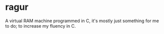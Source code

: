 ragur
=====

A virtual RAM machine programmed in C,
it's mostly just something for me to do;
to increase my fluency in C.
